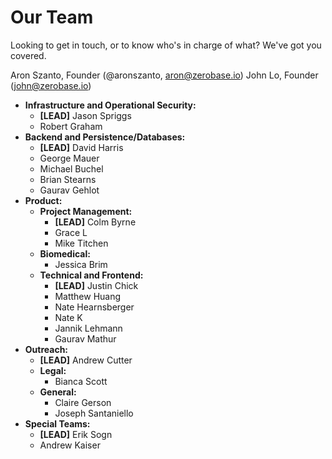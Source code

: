 # Our Team
Looking to get in touch, or to know who's in charge of what? We've got you covered.

Aron Szanto, Founder (@aronszanto, aron@zerobase.io)
John Lo, Founder (john@zerobase.io)

* **Infrastructure and Operational Security:**
    * **\[LEAD\]** Jason Spriggs
    * Robert Graham
* **Backend and Persistence/Databases:**
    * **\[LEAD\]** David Harris
    * George Mauer
    * Michael Buchel
    * Brian Stearns
    * Gaurav Gehlot
* **Product:**
    * **Project Management:**
        * **\[LEAD\]** Colm Byrne
        * Grace L
        * Mike Titchen
    * **Biomedical:**
        * Jessica Brim
    * **Technical and Frontend:**
        * **\[LEAD\]** Justin Chick
        * Matthew Huang
        * Nate Hearnsberger
        * Nate K
        * Jannik Lehmann
        * Gaurav Mathur
* **Outreach:**
    * **\[LEAD\]** Andrew Cutter
    * **Legal:**
        * Bianca Scott
    * **General:**
        * Claire Gerson
        * Joseph Santaniello
* **Special Teams:**
    * **\[LEAD\]** Erik Sogn
    * Andrew Kaiser
